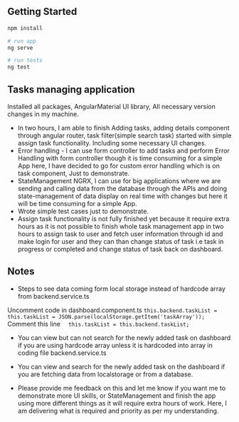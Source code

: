 
## Getting Started

```bash
npm install

# run app
ng serve

# run tests
ng test
```

## Tasks managing application

Installed all packages, AngularMaterial UI library, All necessary version changes in my machine.

* In two hours, I am able to finish Adding tasks, adding details component through angular router, task filter(simple search task) started with simple assign task functionality. Including some necessary UI changes. 
* Error handling - I can use form controller to add tasks and perform Error Handling with form controller though it is time consuming for a simple App here, I have decided to go for custom error handling which is on task component, Just to demonstrate. 
* StateManagement NGRX, I can use for big applications where we are sending and calling data from the database through the APIs and doing state-management of data display on real time with changes but here it will be time consuming for a simple App. 
* Wrote simple test cases just to demonstrate. 
* Assign task functionality is not fully finished yet because it require extra hours as it is not possible to finish whole task management app in two hours to assign task to user and fetch user information through id and make login for user and they can than change status of task i.e task in progress or completed and change status of task back on dashboard.


## Notes

* Steps to see data coming form local storage instead of hardcode array from backend.service.ts   


Uncomment code in  dashboard.component.ts 
``
    this.backend.taskList = this.taskList = JSON.parse(localStorage.getItem('taskArray')); 
``
Comment this line
``  
     this.taskList = this.backend.taskList; 
``

* You can view but can not search for the newly added task on dashboard if you are using hardcode array unless it is hardcoded into array in coding file backend.service.ts

* You can view and search for the newly added task on the dashboard if you are fetching data from localstorage or from a database. 

* Please provide me feedback on this and let me know if you want me to demonstrate more UI skills, or StateManagement and finish the app using more different things as it will require extra hours of work. Here, I am delivering what is required and priority as per my understanding.